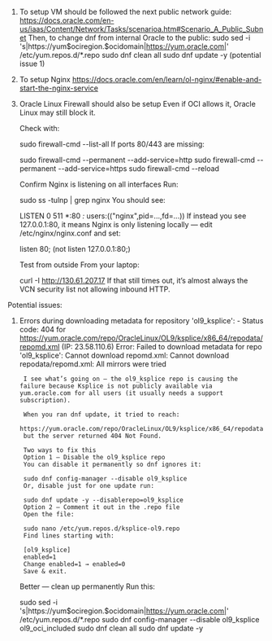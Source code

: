 1. To setup VM should be followed the next public network guide: https://docs.oracle.com/en-us/iaas/Content/Network/Tasks/scenarioa.htm#Scenario_A_Public_Subnet
Then, to change dnf from internal Oracle to the public: 
    sudo sed -i 's|https://yum\$ociregion\.\$ocidomain|https://yum.oracle.com|' /etc/yum.repos.d/*.repo
    sudo dnf clean all
    sudo dnf update -y (potential issue 1)
2. To setup Nginx https://docs.oracle.com/en/learn/ol-nginx/#enable-and-start-the-nginx-service
3. Oracle Linux Firewall should also be setup
    Even if OCI allows it, Oracle Linux may still block it.

    Check with:

    sudo firewall-cmd --list-all
    If ports 80/443 are missing:

    sudo firewall-cmd --permanent --add-service=http
    sudo firewall-cmd --permanent --add-service=https
    sudo firewall-cmd --reload

    Confirm Nginx is listening on all interfaces
    Run:

    sudo ss -tulnp | grep nginx
    You should see:

    LISTEN 0 511 *:80  *:*  users:(("nginx",pid=...,fd=...))
    If instead you see 127.0.0.1:80, it means Nginx is only listening locally — edit /etc/nginx/nginx.conf and set:

    listen 80;
    (not listen 127.0.0.1:80;)

    Test from outside
    From your laptop:

    curl -I http://130.61.207.17
    If that still times out, it’s almost always the VCN security list not allowing inbound HTTP.


Potential issues:
1. Errors during downloading metadata for repository 'ol9_ksplice':
        - Status code: 404 for https://yum.oracle.com/repo/OracleLinux/OL9/ksplice/x86_64/repodata/repomd.xml (IP: 23.58.110.6)
        Error: Failed to download metadata for repo 'ol9_ksplice': Cannot download repomd.xml: Cannot download repodata/repomd.xml: All mirrors were tried

        I see what’s going on — the ol9_ksplice repo is causing the failure because Ksplice is not publicly available via yum.oracle.com for all users (it usually needs a support subscription).

        When you ran dnf update, it tried to reach:
        https://yum.oracle.com/repo/OracleLinux/OL9/ksplice/x86_64/repodata/repomd.xml
        but the server returned 404 Not Found.

        Two ways to fix this
        Option 1 — Disable the ol9_ksplice repo
        You can disable it permanently so dnf ignores it:

        sudo dnf config-manager --disable ol9_ksplice
        Or, disable just for one update run:

        sudo dnf update -y --disablerepo=ol9_ksplice
        Option 2 — Comment it out in the .repo file
        Open the file:

        sudo nano /etc/yum.repos.d/ksplice-ol9.repo
        Find lines starting with:

        [ol9_ksplice]
        enabled=1
        Change enabled=1 → enabled=0
        Save & exit.

    Better — clean up permanently
    Run this:

    sudo sed -i 's|https://yum\$ociregion\.\$ocidomain|https://yum.oracle.com|' /etc/yum.repos.d/*.repo
    sudo dnf config-manager --disable ol9_ksplice ol9_oci_included
    sudo dnf clean all
    sudo dnf update -y



